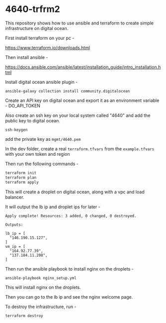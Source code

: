 # 4640-trfrm2

This repository shows how to use ansible and terraform to create simple infrastructure on digital ocean.

First install terraform on your pc -

https://www.terraform.io/downloads.html

Then install ansible -

https://docs.ansible.com/ansible/latest/installation_guide/intro_installation.html

Install digital ocean ansible plugin - 

`ansible-galaxy collection install community.digitalocean`


Create an API key on digital ocean and export it as an environment variable - DO_API_TOKEN

Also create an ssh key on your local system called "4640" and add the public key to digital ocean.

`ssh-keygen`

add the private key as `mgmt/4640.pem`

In the dev folder, create a real `terraform.tfvars` from the `example.tfvars` with your own token and region

Then run the following commands -

```bash 
terraform init
terraform plan
terraform apply
```

This will create a droplet on digital ocean, along with a vpc and load balancer.

It will output the lb ip and droplet ips for later -
```
Apply complete! Resources: 3 added, 0 changed, 0 destroyed.

Outputs:

lb_ip = [
  "146.190.15.127",
]
vm_ip = [
  "164.92.77.39",
  "137.184.11.208",
]

```


Then run the ansible playbook to install nginx on the droplets -    

`ansible-playbook nginx_setup.yml`

This will install nginx on the droplets.

Then you can go to the lb ip and see the nginx welcome page.


To destroy the infrastructure, run -

`terraform destroy`
